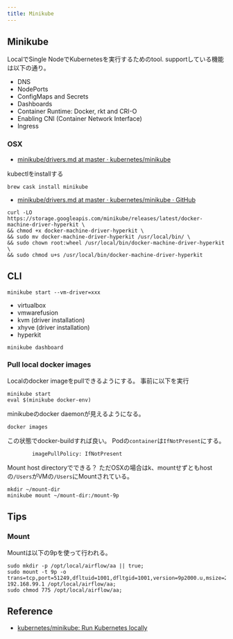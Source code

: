 ```yaml
---
title: Minikube
---
```


## Minikube
LocalでSingle NodeでKubernetesを実行するためのtool.
supportしている機能は以下の通り。

* DNS
* NodePorts
* ConfigMaps and Secrets
* Dashboards
* Container Runtime: Docker, rkt and CRI-O
* Enabling CNI (Container Network Interface)
* Ingress


### OSX
* [minikube/drivers.md at master · kubernetes/minikube](https://github.com/kubernetes/minikube/blob/master/docs/drivers.md#kvm-driver)

kubectlをinstallする

```
brew cask install minikube
```

* [minikube/drivers.md at master · kubernetes/minikube · GitHub](https://github.com/kubernetes/minikube/blob/master/docs/drivers.md#hyperkit-driver)

```
curl -LO https://storage.googleapis.com/minikube/releases/latest/docker-machine-driver-hyperkit \
&& chmod +x docker-machine-driver-hyperkit \
&& sudo mv docker-machine-driver-hyperkit /usr/local/bin/ \
&& sudo chown root:wheel /usr/local/bin/docker-machine-driver-hyperkit \
&& sudo chmod u+s /usr/local/bin/docker-machine-driver-hyperkit
```

## CLI

```
minikube start --vm-driver=xxx
```

* virtualbox
* vmwarefusion
* kvm (driver installation)
* xhyve (driver installation)
* hyperkit

```
minikube dashboard
```

### Pull local docker images
Localのdocker imageをpullできるようにする。
事前に以下を実行

```
minikube start
eval $(minikube docker-env)
```

minikubeのdocker daemonが見えるようになる。

```
docker images
```

この状態でdocker-buildすれば良い。
Podの`container`は`IfNotPresent`にする。


```
        imagePullPolicy: IfNotPresent
```

Mount host directoryでできる？
ただOSXの場合はk、mountせずともhostの`/Users`がVMの`/Users`にMountされている。

```
mkdir ~/mount-dir
minikube mount ~/mount-dir:/mount-9p
```

## Tips

### Mount
Mountは以下の9pを使って行われる。

```
sudo mkdir -p /opt/local/airflow/aa || true;
sudo mount -t 9p -o trans=tcp,port=51249,dfltuid=1001,dfltgid=1001,version=9p2000.u,msize=262144 192.168.99.1 /opt/local/airflow/aa;
sudo chmod 775 /opt/local/airflow/aa;
```

## Reference
* [kubernetes/minikube: Run Kubernetes locally](https://github.com/kubernetes/minikube)
